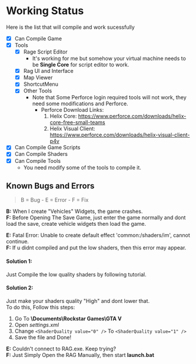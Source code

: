 # Working Status

Here is the list that will compile and work sucessfully

- [x] Can Compile Game
- [x] Tools
  - [x] Rage Script Editor
    - It's working for me but somehow your virtual machine needs to be **Single Core** for script editor to work.   
  - [x] Rag UI and Interface
  - [x] Map Viewer
  - [x] ShortcutMenu 
  - [x] Other Tools
    - Note that Some Perforce login required tools will not work, they need some modifications and Perforce.
      - Perforce Download Links:
        1. Helix Core: https://www.perforce.com/downloads/helix-core-free-small-teams
        2. Helix Visual Client: https://www.perforce.com/downloads/helix-visual-client-p4v
- [x] Can Compile Game Scripts
- [x] Can Compile Shaders
- [x] Can Compile Tools
   - You need modify some of the tools to compile it. 

## Known Bugs and Errors

> B = Bug - E = Error - F = Fix

**B:** When I create "Vehicles" Widgets, the game crashes.<br>
**F:** Before Opening The Save Game, just enter the game normally and dont load the save, create vehicle widgets then load the game.

**E:** Fatal Error:  Unable to create default effect 'common:/shaders/im', cannot continue.<br>
**F:** If u didnt compiled and put the low shaders, then this error may appear.

#### Solution 1: 
Just Compile the low quality shaders by following tutorial.

#### Solution 2:
Just make your shaders quality "High" and dont lower that.<br>
To do this, Follow this steps:

1. Go To **\Documents\Rockstar Games\GTA V**
2. Open *settings.xml*
3. Change  `<ShaderQuality value="0" />` To `<ShaderQuality value="1" />`
4. Save the file and Done!

**E:** Couldn't connect to RAG.exe. Keep trying?<br>
**F:** Just Simply Open the RAG Manually, then start **launch.bat**

